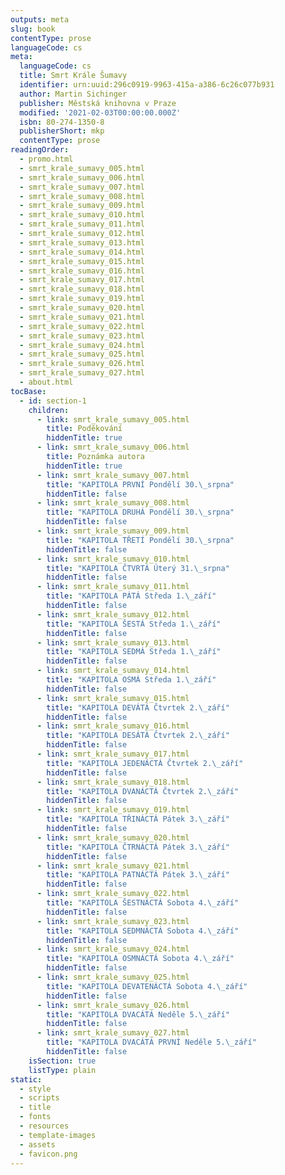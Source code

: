 ```yaml
---
outputs: meta
slug: book
contentType: prose
languageCode: cs
meta:
  languageCode: cs
  title: Smrt Krále Šumavy
  identifier: urn:uuid:296c0919-9963-415a-a386-6c26c077b931
  author: Martin Sichinger
  publisher: Městská knihovna v Praze
  modified: '2021-02-03T00:00:00.000Z'
  isbn: 80-274-1350-8
  publisherShort: mkp
  contentType: prose
readingOrder:
  - promo.html
  - smrt_krale_sumavy_005.html
  - smrt_krale_sumavy_006.html
  - smrt_krale_sumavy_007.html
  - smrt_krale_sumavy_008.html
  - smrt_krale_sumavy_009.html
  - smrt_krale_sumavy_010.html
  - smrt_krale_sumavy_011.html
  - smrt_krale_sumavy_012.html
  - smrt_krale_sumavy_013.html
  - smrt_krale_sumavy_014.html
  - smrt_krale_sumavy_015.html
  - smrt_krale_sumavy_016.html
  - smrt_krale_sumavy_017.html
  - smrt_krale_sumavy_018.html
  - smrt_krale_sumavy_019.html
  - smrt_krale_sumavy_020.html
  - smrt_krale_sumavy_021.html
  - smrt_krale_sumavy_022.html
  - smrt_krale_sumavy_023.html
  - smrt_krale_sumavy_024.html
  - smrt_krale_sumavy_025.html
  - smrt_krale_sumavy_026.html
  - smrt_krale_sumavy_027.html
  - about.html
tocBase:
  - id: section-1
    children:
      - link: smrt_krale_sumavy_005.html
        title: Poděkování
        hiddenTitle: true
      - link: smrt_krale_sumavy_006.html
        title: Poznámka autora
        hiddenTitle: true
      - link: smrt_krale_sumavy_007.html
        title: "KAPITOLA PRVNÍ Pondělí 30.\_srpna"
        hiddenTitle: false
      - link: smrt_krale_sumavy_008.html
        title: "KAPITOLA DRUHÁ Pondělí 30.\_srpna"
        hiddenTitle: false
      - link: smrt_krale_sumavy_009.html
        title: "KAPITOLA TŘETÍ Pondělí 30.\_srpna"
        hiddenTitle: false
      - link: smrt_krale_sumavy_010.html
        title: "KAPITOLA ČTVRTÁ Úterý 31.\_srpna"
        hiddenTitle: false
      - link: smrt_krale_sumavy_011.html
        title: "KAPITOLA PÁTÁ Středa 1.\_září"
        hiddenTitle: false
      - link: smrt_krale_sumavy_012.html
        title: "KAPITOLA ŠESTÁ Středa 1.\_září"
        hiddenTitle: false
      - link: smrt_krale_sumavy_013.html
        title: "KAPITOLA SEDMÁ Středa 1.\_září"
        hiddenTitle: false
      - link: smrt_krale_sumavy_014.html
        title: "KAPITOLA OSMÁ Středa 1.\_září"
        hiddenTitle: false
      - link: smrt_krale_sumavy_015.html
        title: "KAPITOLA DEVÁTÁ Čtvrtek 2.\_září"
        hiddenTitle: false
      - link: smrt_krale_sumavy_016.html
        title: "KAPITOLA DESÁTÁ Čtvrtek 2.\_září"
        hiddenTitle: false
      - link: smrt_krale_sumavy_017.html
        title: "KAPITOLA JEDENÁCTÁ Čtvrtek 2.\_září"
        hiddenTitle: false
      - link: smrt_krale_sumavy_018.html
        title: "KAPITOLA DVANÁCTÁ Čtvrtek 2.\_září"
        hiddenTitle: false
      - link: smrt_krale_sumavy_019.html
        title: "KAPITOLA TŘINÁCTÁ Pátek 3.\_září"
        hiddenTitle: false
      - link: smrt_krale_sumavy_020.html
        title: "KAPITOLA ČTRNÁCTÁ Pátek 3.\_září"
        hiddenTitle: false
      - link: smrt_krale_sumavy_021.html
        title: "KAPITOLA PATNÁCTÁ Pátek 3.\_září"
        hiddenTitle: false
      - link: smrt_krale_sumavy_022.html
        title: "KAPITOLA ŠESTNÁCTÁ Sobota 4.\_září"
        hiddenTitle: false
      - link: smrt_krale_sumavy_023.html
        title: "KAPITOLA SEDMNÁCTÁ Sobota 4.\_září"
        hiddenTitle: false
      - link: smrt_krale_sumavy_024.html
        title: "KAPITOLA OSMNÁCTÁ Sobota 4.\_září"
        hiddenTitle: false
      - link: smrt_krale_sumavy_025.html
        title: "KAPITOLA DEVATENÁCTÁ Sobota 4.\_září"
        hiddenTitle: false
      - link: smrt_krale_sumavy_026.html
        title: "KAPITOLA DVACÁTÁ Neděle 5.\_září"
        hiddenTitle: false
      - link: smrt_krale_sumavy_027.html
        title: "KAPITOLA DVACÁTÁ PRVNÍ Neděle 5.\_září"
        hiddenTitle: false
    isSection: true
    listType: plain
static:
  - style
  - scripts
  - title
  - fonts
  - resources
  - template-images
  - assets
  - favicon.png
---
```

